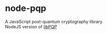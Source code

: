 # node-pqp
A JavaScript post-quantum cryptography library  
NodeJS version of [libPQP](https://github.com/grocid/libPQP)
